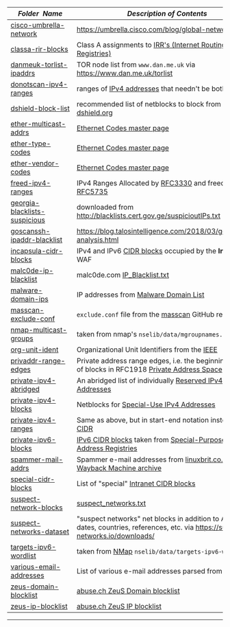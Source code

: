 |&nbsp;&nbsp;&nbsp;&nbsp;_Folder&nbsp;&nbsp;Name_&nbsp;&nbsp;&nbsp;&nbsp;| _Description of Contents_
|:----------------|--------------------------------------------------------------------------------------------------------------------------------------------------------
| [cisco-umbrella-network](cisco-umbrella-network.txt) |  <https://umbrella.cisco.com/blog/global-network/> 
| [classa-rir-blocks](classa-rir-blocks.txt) |  Class A assignments to [IRR's (Internet Routing Registries)](http://www.irr.net/docs/list.html "List of Routing Registries") 
| [danmeuk-torlist-ipaddrs](danmeuk-torlist-ipaddrs.txt) | TOR node list from `www.dan.me.uk` via <https://www.dan.me.uk/torlist>
| [donotscan-ipv4-ranges](donotscan-ipv4-ranges.csv) |  ranges of [IPv4 addresses](https://wikipedia.org/wiki/IP_address#IPv4_addresses) that needn't be bothered 
| [dshield-block-list](dshield-block-list.txt) |  recommended list of netblocks to block from [dshield.org](https://dshield.org) 
| [ether-multicast-addrs](ether-multicast-addrs.txt) |  [Ethernet Codes master page](http://www.cavebear.com/archive/cavebear/Ethernet/) 
| [ether-type-codes](ether-type-codes.txt) |  [Ethernet Codes master page](http://www.cavebear.com/archive/cavebear/Ethernet/) 
| [ether-vendor-codes](ether-vendor-codes.txt) |  [Ethernet Codes master page](http://www.cavebear.com/archive/cavebear/Ethernet/) 
| [freed-ipv4-ranges](freed-ipv4-ranges.txt) |  IPv4 Ranges Allocated by [RFC3330](https://tools.ietf.org/search/rfc3330#section-2 "Global and Other Specialized Address Blocks") and freed by [RFC5735](https://tools.ietf.org/search/rfc5735#appendix-A "Differences between This Document and RFC3330") 
| [georgia-blacklists-suspicious](georgia-blacklists-suspicious.txt) |  downloaded from <http://blacklists.cert.gov.ge/suspicioutIPs.txt> 
| [goscanssh-ipaddr-blacklist](goscanssh-ipaddr-blacklist.txt) |  <https://blog.talosintelligence.com/2018/03/goscanssh-analysis.html> 
| [incapsula-cidr-blocks](incapsula-cidr-blocks.txt) |  IPv4 and IPv6 [CIDR blocks](https://wikipedia.org/wiki/Classless_Inter-Domain_Routing#CIDR_blocks) occupied by the **Incapsula** WAF 
| [malc0de-ip-blacklist](malc0de-ip-blacklist.txt) |  malc0de.com [IP_Blacklist.txt](http://malc0de.com/bl/IP_Blacklist.txt "malicious IP addresses") 
| [malware-domain-ips](malware-domain-ips.txt) |  IP addresses from [Malware Domain List](https://www.malwaredomainlist.com) 
| [masscan-exclude-conf](masscan-exclude-conf.txt) | `exclude.conf` file from the [masscan](https://github.com/robertdavidgraham/masscan) GitHub repository  
| [nmap-multicast-groups](nmap-multicast-groups.txt) |  taken from nmap's `nselib/data/mgroupnames.db` 
| [org-unit-ident](org-unit-ident.txt.xz) |  Organizational Unit Identifiers from the [IEEE](https://ieee.org)  
| [privaddr-range-edges](privaddr-range-edges.txt) |  Private address range edges, i.e. the beginning and end of blocks in RFC1918 [Private Address Space](https://tools.ietf.org/html/rfc1918#section-3)  
| [private-ipv4-abridged](private-ipv4-abridged.txt.xz) |  An abridged list of individually [Reserved IPv4 Addresses](https://wikipedia.org/wiki/Reserved_IP_addresses#IPv4)  
| [private-ipv4-blocks](private-ipv4-blocks.txt) |  Netblocks for [Special-Use IPv4 Addresses](https://tools.ietf.org/search/rfc5735 "RFC5735") 
| [private-ipv4-ranges](private-ipv4-ranges.txt) |  Same as above, but in start-end notation instead of [CIDR](https://wikipedia.org/wiki/Classless_Inter-Domain_Routing "Class Internet-Domain Routing") 
| [private-ipv6-blocks](private-ipv6-blocks.txt) |  [IPv6 CIDR blocks](https://wikipedia.org/wiki/Classless_Inter-Domain_Routing#IPv6_CIDR_blocks) taken from [Special-Purpose IP Address Registries](https://tools.ietf.org/html/rfc6890 "RFC6890") 
| [spammer-mail-addrs](spammer-mail-addrs.txt) |  Spammer e-mail addresses from [linuxbrit.co.uk Wayback Machine archive](https://web.archive.org/web/*/linuxbrit.co.uk/) 
| [special-cidr-blocks](special-cidr-blocks.txt) |  List of "special" [Intranet CIDR blocks](https://wikipedia.org/wiki/Private_network "Private network") 
| [suspect-network-blocks](suspect-network-blocks.txt) |  [suspect_networks.txt](https://suspect-networks.io/downloads/suspect_networks.txt) 
| [suspect-networks-dataset](suspect-networks-dataset.csv) |  "suspect networks" net blocks in addition to ASN's, dates, countries, references, etc. via <https://suspect-networks.io/downloads/> 
| [targets-ipv6-wordlist](targets-ipv6-wordlist.txt) |  taken from [NMap](https://nmap.org) `nselib/data/targets-ipv6-wordlist` 
| [various-email-addresses](various-email-addresses.txt) |  List of various e-mail addresses parsed from an [mbox](https://wikipedia.org/wiki/Mbox) 
| [zeus-domain-blocklist](zeus-domain-blocklist.txt) |  [abuse.ch ZeuS Domain blocklist](https://zeustracker.abuse.ch/blocklist.php?download=domainblocklist) 
| [zeus-ip-blocklist](zeus-ip-blocklist.txt) |  [abuse.ch ZeuS IP blocklist](https://zeustracker.abuse.ch/blocklist.php?download=ipblocklist) 

* * *


